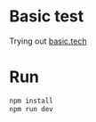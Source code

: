# Basic test

Trying out [basic.tech](https://basic.tech)

# Run
```bash
npm install
npm run dev
```
